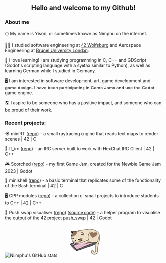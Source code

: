 
<h2 align="center">Hello and welcome to my Github!</h2>

### About me

🌕 My name is Yison, or sometimes known as Nimphu on the internet.

🧑‍🎓 I studied software engineering at [42 Wolfsburg](https://42wolfsburg.de/who-are-we/) and Aerospace Engineering at [Brunel University London](https://www.brunel.ac.uk/).

🌱 I love learning! I am studying programming in C, C++ and GDScript (Godot's scripting language with a syntax similar to Python), as well as learning German while I studied in Germany.

🖥️ I am interested in software development, art, game development and game design. I have been participating in Game Jams and use the Godot game engine.

🌎 I aspire to be someone who has a positive impact, and someone who can be proud of their work.



### Recent projects:

  ☀️ miniRT ([repo](https://github.com/Niimphu/miniRT)) - a small raytracing engine that reads text maps to render scenes | 42 | C
  
  💬 ft_irc ([repo](https://github.com/Niimphu/ft_irc)) - an IRC server built to work with HexChat IRC Client | 42 | C++

  🎮 Scorched ([repo](https://github.com/Niimphu/NewbieGameJam2023/tree/main)) - my first Game Jam, created for the Newbie Game Jam 2023 | Godot

  🐚 minishell ([repo](https://github.com/Niimphu/minishell)) - a basic terminal that replicates some of the functionality of the Bash terminal | 42 | C

  🖥️ CPP modules ([repo](https://github.com/Niimphu/CPP_Modules)) - a collection of small projects to introduce students to C++ | 42 | C++

  🔁 Push swap visualiser ([repo](https://github.com/Niimphu/push_swap_visualiser)) ([source code](https://github.com/Niimphu/psv_src)) - a helper program to visualise the output of the 42 project [push_swap](https://github.com/Niimphu/push_swap) | 42 | Godot

 

![Niimphu's GitHub stats](https://github-readme-stats.vercel.app/api?username=Niimphu&show_icons=true&theme=material-palenight)&nbsp;&nbsp;&nbsp;&nbsp;&nbsp;&nbsp;&nbsp;&nbsp;&nbsp;&nbsp;<img src='https://github.com/Niimphu/Niimphu/blob/main/sleepingcat.gif' width='100'>
<!--
**Niimphu/Niimphu** is a ✨ _special_ ✨ repository because its `README.md` (this file) appears on your GitHub profile.

Here are some ideas to get you started:

- 🔭 I’m currently working on ...
- 🌱 I’m currently learning ...
- 👯 I’m looking to collaborate on ...
- 🤔 I’m looking for help with ...
- 💬 Ask me about ...
- 📫 How to reach me: ...
- 😄 Pronouns: ...
- ⚡ Fun fact: ...
-->
